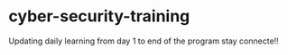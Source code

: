 # cyber-security-training
Updating daily learning from day 1 to end of the program 
stay connecte!!
